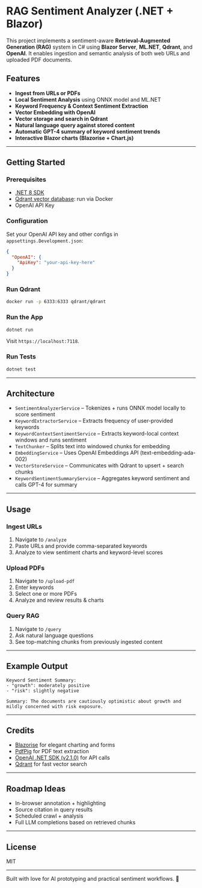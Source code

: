 # RAG Sentiment Analyzer (.NET + Blazor)

This project implements a sentiment-aware **Retrieval-Augmented Generation (RAG)** system in C# using **Blazor Server**, **ML.NET**, **Qdrant**, and **OpenAI**. It enables ingestion and semantic analysis of both web URLs and uploaded PDF documents.

## Features

* **Ingest from URLs or PDFs**
* **Local Sentiment Analysis** using ONNX model and ML.NET
* **Keyword Frequency & Context Sentiment Extraction**
* **Vector Embedding with OpenAI**
* **Vector storage and search in Qdrant**
* **Natural language query against stored content**
* **Automatic GPT-4 summary of keyword sentiment trends**
* **Interactive Blazor charts (Blazorise + Chart.js)**

---

## Getting Started

### Prerequisites

* [.NET 8 SDK](https://dotnet.microsoft.com/download/dotnet/8.0)
* [Qdrant vector database](https://qdrant.tech/): run via Docker
* OpenAI API Key

### Configuration

Set your OpenAI API key and other configs in `appsettings.Development.json`:

```json
{
  "OpenAI": {
    "ApiKey": "your-api-key-here"
  }
}
```

### Run Qdrant

```bash
docker run -p 6333:6333 qdrant/qdrant
```

### Run the App

```bash
dotnet run
```

Visit `https://localhost:7118`.

### Run Tests

```bash
dotnet test
```

---

## Architecture

* `SentimentAnalyzerService` – Tokenizes + runs ONNX model locally to score sentiment
* `KeywordExtractorService` – Extracts frequency of user-provided keywords
* `KeywordContextSentimentService` – Extracts keyword-local context windows and runs sentiment
* `TextChunker` – Splits text into windowed chunks for embedding
* `EmbeddingService` – Uses OpenAI Embeddings API (text-embedding-ada-002)
* `VectorStoreService` – Communicates with Qdrant to upsert + search chunks
* `KeywordSentimentSummaryService` – Aggregates keyword sentiment and calls GPT-4 for summary

---

## Usage

### Ingest URLs

1. Navigate to `/analyze`
2. Paste URLs and provide comma-separated keywords
3. Analyze to view sentiment charts and keyword-level scores

### Upload PDFs

1. Navigate to `/upload-pdf`
2. Enter keywords
3. Select one or more PDFs
4. Analyze and review results & charts

### Query RAG

1. Navigate to `/query`
2. Ask natural language questions
3. See top-matching chunks from previously ingested content

---

## Example Output

```
Keyword Sentiment Summary:
- "growth": moderately positive
- "risk": slightly negative

Summary: The documents are cautiously optimistic about growth and mildly concerned with risk exposure.
```

---

## Credits

* [Blazorise](https://blazorise.com/) for elegant charting and forms
* [PdfPig](https://github.com/UglyToad/PdfPig) for PDF text extraction
* [OpenAI .NET SDK (v2.1.0)](https://github.com/betalgo/openai) for API calls
* [Qdrant](https://qdrant.tech/) for fast vector search

---

## Roadmap Ideas

* In-browser annotation + highlighting
* Source citation in query results
* Scheduled crawl + analysis
* Full LLM completions based on retrieved chunks

---

## License

MIT

---

Built with love for AI prototyping and practical sentiment workflows. 🚀
